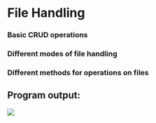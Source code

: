 # File Handling

### Basic CRUD operations

### Different modes of file handling

### Different methods for operations on files

## Program output:
<img src="https://user-images.githubusercontent.com/32167236/96448105-88ee9780-1230-11eb-81a6-af704bc3843d.png">
